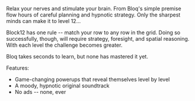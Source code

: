 Relax your nerves and stimulate your brain. From Bloq's simple premise flow hours of careful planning and hypnotic strategy. Only the sharpest minds can make it to level 12...

Block12 has one rule -- match your row to any row in the grid. Doing so successfully, though, will require strategy, foresight, and spatial reasoning. With each level the challenge becomes greater. 

Bloq takes seconds to learn, but none has mastered it yet. 

Features: 

  - Game-changing powerups that reveal themselves level by level
  - A moody, hypnotic original soundtrack
  - No ads -- none, ever

